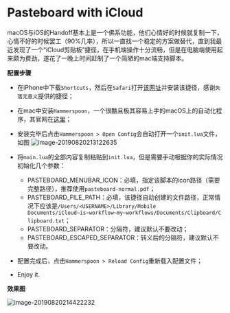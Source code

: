 # Pasteboard with iCloud

macOS与iOS的Handoff基本上是一个佛系功能，他们心情好的时候就复制一下，心情不好的时候罢工（90%几率），所以一直找一个稳定的方案做替代，直到我最近发现了一个“iCloud剪贴板”捷径，在手机端操作十分流畅，但是在电脑端使用起来颇为费劲，遂花了一晚上时间赶制了一个简陋的mac端支持脚本。

**配置步骤**

- 在iPhone中下载`Shortcuts`，然后在`Safari`打开[该网址](https://sharecuts.cn/shortcut/2409)并安装该捷径，感谢`失落无意义`提供的捷径；
- 在mac中安装`Hammerspoon`，一个很酷且极其容易上手的macOS上的自动化程序，其官网在[这里](https://www.hammerspoon.org/)；
- 安装完毕后点击`Hammerspoon > Open Config`会自动打开一个`init.lua`文件，如图
  ![image-20190820213122635](http://res.niuxuewei.com/2019-08-20-133123.png)
- 将`main.lua`的全部内容复制粘贴到`init.lua`，但是需要手动根据你的实际情况初始化几个参数：

  - PASTEBOARD_MENUBAR_ICON：必填，指定该脚本的icon路径（需要完整路径），推荐使用`pasteboard-normal.pdf`；
  - PASTEBOARD_FILE_PATH：必填，该捷径自动创建的文件路径，正常情况下应该是`/Users/<USERNAME>/Library/Mobile Documents/iCloud~is~workflow~my~workflows/Documents/Clipboard/Clipboard.txt`；
  - PASTEBOARD_SEPARATOR：分隔符，建议默认不要改动；
  - PASTEBOARD_ESCAPED_SEPARATOR：转义后的分隔符，建议默认不要改动。
- 配置完成后，点击`Hammerspoon > Reload Config`重新载入配置文件；
- Enjoy it.

**效果图**

![image-20190820214422232](http://res.niuxuewei.com/2019-08-20-134422.png)